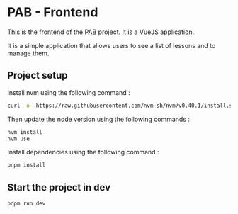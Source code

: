 # PAB - Frontend

This is the frontend of the PAB project. It is a VueJS application.

It is a simple application that allows users to see a list of lessons and to manage them.

## Project setup

Install nvm using the following command :

```bash
curl -o- https://raw.githubusercontent.com/nvm-sh/nvm/v0.40.1/install.sh | bash
```

Then update the node version using the following commands :

```bash
nvm install
nvm use
```

Install dependencies using the following command :

```bash
pnpm install
```

## Start the project in dev

```bash
pnpm run dev
```
